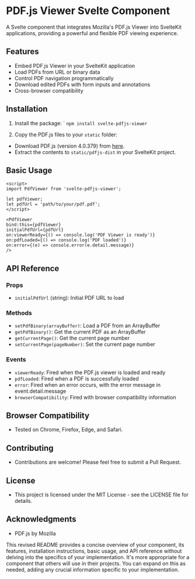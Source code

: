 # PDF.js Viewer Svelte Component

A Svelte component that integrates Mozilla's PDF.js Viewer into SvelteKit applications, providing a powerful and flexible PDF viewing experience.

## Features

- Embed PDF.js Viewer in your SvelteKit application
- Load PDFs from URL or binary data
- Control PDF navigation programmatically
- Download edited PDFs with form inputs and annotations
- Cross-browser compatibility

## Installation

1. Install the package:
` ```npm install svelte-pdfjs-viewer```

2. Copy the PDF.js files to your `static` folder:
- Download PDF.js (version 4.0.379) from [here](https://github.com/mozilla/pdf.js/releases/tag/v4.0.379).
- Extract the contents to `static/pdfjs-dist` in your SvelteKit project.

## Basic Usage

```svelte
<script>
import PdfViewer from 'svelte-pdfjs-viewer';

let pdfViewer;
let pdfUrl = 'path/to/your/pdf.pdf';
</script>

<PdfViewer 
bind:this={pdfViewer}
initialPdfUrl={pdfUrl}
on:viewerReady={() => console.log('PDF Viewer is ready')}
on:pdfLoaded={() => console.log('PDF loaded')}
on:error={(e) => console.error(e.detail.message)}
/>
```

## **API Reference**

### **Props**
- ``initialPdfUrl`` (string): Initial PDF URL to load
  
### **Methods**
- ``setPdfBinary(arrayBuffer)``: Load a PDF from an ArrayBuffer
- ``getPdfBinary()``: Get the current PDF as an ArrayBuffer
- ``getCurrentPage()``: Get the current page number
- ``setCurrentPage(pageNumber)``: Set the current page number
  
### **Events**
- ``viewerReady``: Fired when the PDF.js viewer is loaded and ready
- ``pdfLoaded``: Fired when a PDF is successfully loaded
- ``error``: Fired when an error occurs, with the error message in event.detail.message
- ``browserCompatibility``: Fired with browser compatibility information
  
## **Browser Compatibility**
- Tested on Chrome, Firefox, Edge, and Safari.

## **Contributing**
- Contributions are welcome! Please feel free to submit a Pull Request.

## **License**
- This project is licensed under the MIT License - see the LICENSE file for details.

## **Acknowledgments**
- PDF.js by Mozilla


This revised README provides a concise overview of your component, its features, installation instructions, basic usage, and API reference without delving into the specifics of your implementation. It's more appropriate for a component that others will use in their projects. You can expand on this as needed, adding any crucial information specific to your implementation.
